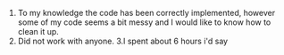 1. To my knowledge the code has been correctly implemented, however some of my code seems a bit messy and I would like to know how to clean it up.
2. Did not work with anyone.
3.I spent about 6 hours i'd say 